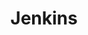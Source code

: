 ---
description: "Jenkins is the leading open-source automation server supported by a\
  \ large and growing community of developers, testers, designers, and other people\
  \ interested in continuous integration, continuous delivery, and modern software\
  \ delivery practices. Our motto is \u201CBuild great things at any scale\u201D.\
  \ Built on the Java Virtual Machine (JVM), it provides more than 1,500 plugins that\
  \ extend Jenkins to automate with practically any technology software delivery teams\
  \ use. In 2020, Jenkins surpassed 250,000 known installations making it the most\
  \ widely deployed automation server."
layout: stand
logo: stands/jenkins/logo.png
new_this_year: "Over the past year, the vibrant Jenkins community brought many improvements\
  \ to the project, including security, stability, and project governance. Here are\
  \ some of the highlights:\r\n\r\n* A refresh of Jenkins user interface\r\n* Running\
  \ Jenkins fully configured as code\r\n* Running Jenkins on Kubernetes which is an\
  \ improvement to the \"Jenkins Kubernetes operator\" and the Kubernetes plugin.\r\
  \n* Jenkinsfile Runner - portableJenkins pipeline execution engine.\r\n* New public\
  \ roadmap\r\n* Graduation in the Continuous Delivery Foundation\r\n\r\nSignificant\
  \ improvements have been made around services, to provide to the Jenkins community\
  \ the right information to manage their plugins.\r\n* The service 'plugins.jenkins.io'\
  \ provides useful information about plugins.\r\n* The Jenkins update center now\
  \ provides additional information like \"is the plugin affected by a security issue?\
  \ or up for adoption?\""
showcase: Jenkins offers a simple way to set up a continuous integration or continuous
  delivery (CI/CD) environment for almost any combination of languages and source
  code repositories using pipelines, as well as automating other routine development
  tasks.
themes:
- Developer environment
title: Jenkins
website: https://www.jenkins.io
---